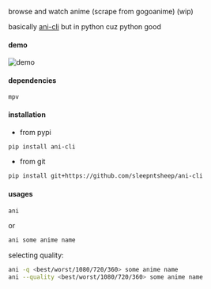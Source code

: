 browse and watch anime (scrape from gogoanime) (wip)

basically [ani-cli](https://github.com/pystardust/ani-cli) but in python cuz python good

#### demo
![demo](demo.gif)

#### dependencies
```
mpv
```

#### installation

- from pypi
```bash
pip install ani-cli
```

- from git
```bash
pip install git+https://github.com/sleepntsheep/ani-cli
```

#### usages
```bash
ani 
```
or
```bash
ani some anime name
```

selecting quality:
```bash
ani -q <best/worst/1080/720/360> some anime name
ani --quality <best/worst/1080/720/360> some anime name
```

